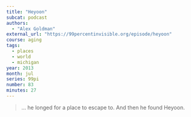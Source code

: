 ```yaml
---
title: "Heyoon"
subcat: podcast
authors:
  - "Alex Goldman"
external_url: "https://99percentinvisible.org/episode/heyoon"
course: aging
tags:
  - places
  - world
  - michigan
year: 2013
month: jul
series: 99pi
number: 83
minutes: 27
---
```


> … he longed for a place to escape to. And then he found Heyoon.
